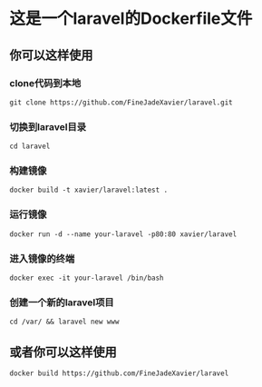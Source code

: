 # 这是一个laravel的Dockerfile文件

## 你可以这样使用

### clone代码到本地
    git clone https://github.com/FineJadeXavier/laravel.git

### 切换到laravel目录
    cd laravel

### 构建镜像
    docker build -t xavier/laravel:latest .

### 运行镜像
    docker run -d --name your-laravel -p80:80 xavier/laravel

### 进入镜像的终端
    docker exec -it your-laravel /bin/bash

### 创建一个新的laravel项目
    cd /var/ && laravel new www


## 或者你可以这样使用
    docker build https://github.com/FineJadeXavier/laravel